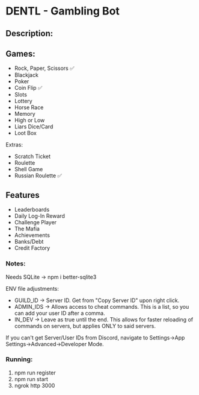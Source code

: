 # DENTL - Gambling Bot

## Description:

## Games:
* Rock, Paper, Scissors ✅
* Blackjack
* Poker
* Coin Flip ✅
* Slots
* Lottery
* Horse Race
* Memory
* High or Low
* Liars Dice/Card
* Loot Box

Extras:
* Scratch Ticket
* Roulette
* Shell Game
* Russian Roulette ✅

## Features
* Leaderboards
* Daily Log-In Reward
* Challenge Player
* The Mafia
* Achievements
* Banks/Debt
* Credit Factory


### Notes:
Needs SQLite -> npm i better-sqlite3

ENV file adjustments: 
* GUILD_ID -> Server ID. Get from "Copy Server ID" upon right click.
* ADMIN_IDS -> Allows access to cheat commands. This is a list, so you can add your user ID after a comma.
* IN_DEV -> Leave as true until the end. This allows for faster reloading of commands on servers, but applies ONLY to said servers.

If you can't get Server/User IDs from Discord, navigate to Settings->App Settings->Advanced->Developer Mode.

### Running:
1. npm run register
2. npm run start
3. ngrok http 3000
